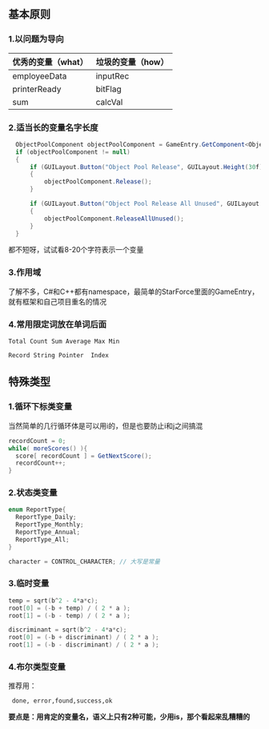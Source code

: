 ## 基本原则
### 1.以问题为导向

| 优秀的变量（what）  | 垃圾的变量（how） |
| ------------- | ------------- |
| employeeData  |  inputRec |
| printerReady  | bitFlag  |
| sum  | calcVal  |

### 2.适当长的变量名字长度
```C#
  ObjectPoolComponent objectPoolComponent = GameEntry.GetComponent<ObjectPoolComponent>();
  if (objectPoolComponent != null)
  {
      if (GUILayout.Button("Object Pool Release", GUILayout.Height(30f)))
      {
          objectPoolComponent.Release();
      }

      if (GUILayout.Button("Object Pool Release All Unused", GUILayout.Height(30f)))
      {
          objectPoolComponent.ReleaseAllUnused();
      }
  }
```
都不短呀，试试看8-20个字符表示一个变量

### 3.作用域

了解不多，C#和C++都有namespace，最简单的StarForce里面的GameEntry，就有框架和自己项目重名的情况

### 4.常用限定词放在单词后面
```
Total Count Sum Average Max Min 
```
```
Record String Pointer  Index
```
## 特殊类型
### 1.循环下标类变量
当然简单的几行循环体是可以用i的，但是也要防止i和j之间搞混
```java
recordCount = 0;
while( moreScores() ){
  score[ recordCount ] = GetNextScore();
  recordCount++;
}
```
### 2.状态类变量
```C++
enum ReportType{
  ReportType_Daily;
  ReportType_Monthly;
  ReportType_Annual;
  ReportType_All;
}

character = CONTROL_CHARACTER; // 大写是常量
```
### 3.临时变量
```C++
temp = sqrt(b^2 - 4*a*c);
root[0] = (-b + temp) / ( 2 * a );
root[1] = (-b - temp) / ( 2 * a );
```
```C++
discriminant = sqrt(b^2 - 4*a*c);
root[0] = (-b + discriminant) / ( 2 * a );
root[1] = (-b - discriminant) / ( 2 * a );
```
### 4.布尔类型变量
推荐用：
```
 done, error,found,success,ok
```
__要点是：用肯定的变量名，语义上只有2种可能，少用is，那个看起来乱糟糟的__
